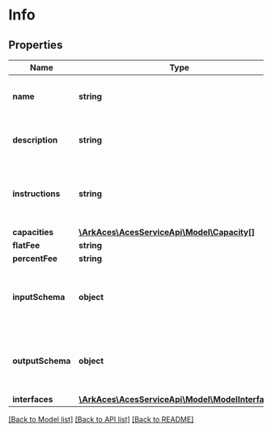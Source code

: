 # Info

## Properties
Name | Type | Description | Notes
------------ | ------------- | ------------- | -------------
**name** | **string** | Name of the contract service. | [optional] 
**description** | **string** | Description of the contract service. | [optional] 
**instructions** | **string** | Service usage instructions in markdown format. | [optional] 
**capacities** | [**\ArkAces\AcesServiceApi\Model\Capacity[]**](Capacity.md) |  | [optional] 
**flatFee** | **string** |  | [optional] 
**percentFee** | **string** |  | [optional] 
**inputSchema** | **object** | Contract input schema in JSON Schema format. | [optional] 
**outputSchema** | **object** | Contract output schema in JSON Schema format. | [optional] 
**interfaces** | [**\ArkAces\AcesServiceApi\Model\ModelInterface[]**](ModelInterface.md) |  | [optional] 

[[Back to Model list]](../README.md#documentation-for-models) [[Back to API list]](../README.md#documentation-for-api-endpoints) [[Back to README]](../README.md)


